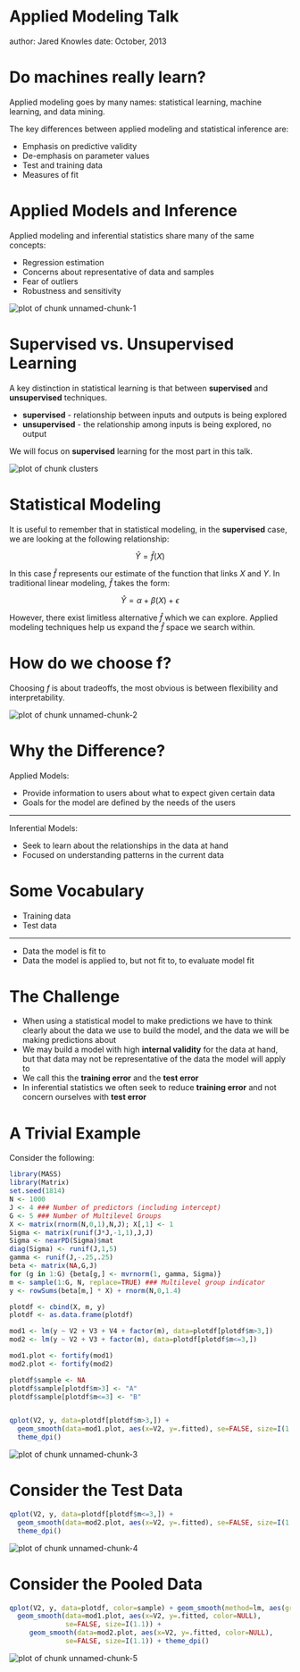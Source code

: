 

Applied Modeling Talk
========================================================
author: Jared Knowles
date: October, 2013

Do machines really learn?
========================================================

Applied modeling goes by many names: statistical learning, machine learning, and 
data mining. 

The key differences between applied modeling and statistical inference are:

- Emphasis on predictive validity
- De-emphasis on parameter values
- Test and training data
- Measures of fit

Applied Models and Inference
========================================================

Applied modeling and inferential statistics share many of the same concepts:

- Regression estimation
- Concerns about representative of data and samples
- Fear of outliers
- Robustness and sensitivity

<img src="AppliedModelingTalk-figure/unnamed-chunk-1.png" title="plot of chunk unnamed-chunk-1" alt="plot of chunk unnamed-chunk-1" style="display: block; margin: auto;" />



Supervised vs. Unsupervised Learning
===========================================================

A key distinction in statistical learning is that between **supervised** and 
**unsupervised** techniques. 

- **supervised** - relationship between inputs and outputs is being explored
- **unsupervised** - the relationship among inputs is being explored, no output

We will focus on **supervised** learning for the most part in this talk. 

<img src="AppliedModelingTalk-figure/clusters.png" title="plot of chunk clusters" alt="plot of chunk clusters" style="display: block; margin: auto;" />



Statistical Modeling
=======================================================

It is useful to remember that in statistical modeling, in the **supervised** case, we are looking at the following relationship:

$$ \hat{Y} = \hat{f}(X) $$

In this case $\hat{f}$ represents our estimate of the function that links $X$ and 
$Y$. In traditional linear modeling, $\hat{f}$ takes the form:

$$ \hat{Y} = \alpha + \beta(X) + \epsilon $$

However, there exist limitless alternative $\hat{f}$ which we can explore. Applied modeling techniques help us expand the $\hat{f}$ space we search within.

How do we choose f?
===================================================

Choosing $f$ is about tradeoffs, the most obvious is between flexibility and 
interpretability.

<img src="AppliedModelingTalk-figure/unnamed-chunk-2.png" title="plot of chunk unnamed-chunk-2" alt="plot of chunk unnamed-chunk-2" style="display: block; margin: auto;" />



Why the Difference?
========================================================

Applied Models:

- Provide information to users about what to expect given certain data
- Goals for the model are defined by the needs of the users

***

Inferential Models: 

- Seek to learn about the relationships in the data at hand
- Focused on understanding patterns in the current data


Some Vocabulary
========================================================

- Training data
- Test data


***

- Data the model is fit to
- Data the model is applied to, but not fit to, to evaluate model fit

The Challenge
=================================

- When using a statistical model to make predictions we have to think clearly 
about the data we use to build the model, and the data we will be making 
predictions about
- We may build a model with high **internal validity** for the data at hand, 
but that data may not be representative of the data the model will apply to
- We call this the **training error** and the **test error**
- In inferential statistics we often seek to reduce **training error** and not 
concern ourselves with **test error**


A Trivial Example
===============================

Consider the following:


```r
library(MASS)
library(Matrix)
set.seed(1814)
N <- 1000
J <- 4 ### Number of predictors (including intercept)
G <- 5 ### Number of Multilevel Groups
X <- matrix(rnorm(N,0,1),N,J); X[,1] <- 1
Sigma <- matrix(runif(J*J,-1,1),J,J)
Sigma <- nearPD(Sigma)$mat
diag(Sigma) <- runif(J,1,5)
gamma <- runif(J,-.25,.25)
beta <- matrix(NA,G,J)
for (g in 1:G) {beta[g,] <- mvrnorm(1, gamma, Sigma)}
m <- sample(1:G, N, replace=TRUE) ### Multilevel group indicator
y <- rowSums(beta[m,] * X) + rnorm(N,0,1.4)

plotdf <- cbind(X, m, y)
plotdf <- as.data.frame(plotdf)

mod1 <- lm(y ~ V2 + V3 + V4 + factor(m), data=plotdf[plotdf$m>3,])
mod2 <- lm(y ~ V2 + V3 + factor(m), data=plotdf[plotdf$m<=3,])

mod1.plot <- fortify(mod1)
mod2.plot <- fortify(mod2)

plotdf$sample <- NA
plotdf$sample[plotdf$m>3] <- "A"
plotdf$sample[plotdf$m<=3] <- "B"


qplot(V2, y, data=plotdf[plotdf$m>3,]) + 
  geom_smooth(data=mod1.plot, aes(x=V2, y=.fitted), se=FALSE, size=I(1.1)) +
  theme_dpi()
```

![plot of chunk unnamed-chunk-3](AppliedModelingTalk-figure/unnamed-chunk-3.png) 


Consider the Test Data
=========================


```r
qplot(V2, y, data=plotdf[plotdf$m<=3,]) + 
  geom_smooth(data=mod2.plot, aes(x=V2, y=.fitted), se=FALSE, size=I(1.1)) +
  theme_dpi()
```

![plot of chunk unnamed-chunk-4](AppliedModelingTalk-figure/unnamed-chunk-4.png) 


Consider the Pooled Data
==========================


```r
qplot(V2, y, data=plotdf, color=sample) + geom_smooth(method=lm, aes(group=1))+
  geom_smooth(data=mod1.plot, aes(x=V2, y=.fitted, color=NULL), 
              se=FALSE, size=I(1.1)) +  
     geom_smooth(data=mod2.plot, aes(x=V2, y=.fitted, color=NULL), 
              se=FALSE, size=I(1.1)) + theme_dpi()
```

![plot of chunk unnamed-chunk-5](AppliedModelingTalk-figure/unnamed-chunk-5.png) 

```r

```

